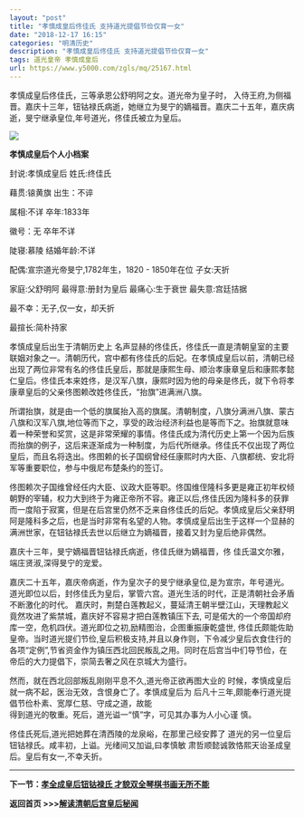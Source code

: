 ```yaml
---
layout: "post"
title: "孝慎成皇后佟佳氏 支持道光提倡节俭仅育一女"
date: "2018-12-17 16:15"
categories: "明清历史"
description: "孝慎成皇后佟佳氏 支持道光提倡节俭仅育一女"
tags: 道光皇帝 孝慎成皇后
url: https://www.y5000.com/zgls/mq/25167.html
---
```






孝慎成皇后佟佳氏，三等承恩公舒明阿之女。道光帝为皇子时，
入侍王府,为侧福晋。嘉庆十三年，钮钴禄氏病逝，她继立为旻宁的嫡福晋。嘉庆二十五年，嘉庆病逝，旻宁继承皇位,年号道光，佟佳氏被立为皇后。

![](https://img.y5000.com/uploads/allimg/170823/8-1FR31G055C2.jpg)

**孝慎成皇后个人小档案**

封说:孝慎成皇后 姓氏:终佳氏

藉贯:锿黄旗 出生：不谇

属相:不详 卒年:1833年

徽号：无 卒年不详

陡寝:慕陵 结婚年龄:不详

配偶:宣宗道光帝旻宁,1782年生，1820 - 1850年在位 子女:天折

家庭:父舒明阿 最得意:册封为皇后 最痛心:生于衰世 最失意:宫廷拮据

最不幸：无子,仅一女，却夭折

最揎长:简朴持家

孝慎成皇后出生于清朝历史上
名声显赫的佟佳氏，佟佳氏一直是清朝皇室的主要联姻对象之一。清朝历代，宫中都有佟佳氏的后妃。在孝慎成皇后以前，清朝已经出现了两位非常有名的佟佳氏皇后，那就是康熙生母、顺治孝康章皇后和康熙孝懿仁皇后。佟佳氏本来姓佟，是汉军八旗，康熙时因为他的母亲是佟氏，就下令将孝康章皇后的父亲佟图赖改姓佟佳氏，“抬旗”进满洲八旗。

所谓抬旗，就是由一个低的旗属抬入高的旗属。清朝制度，八旗分满洲八旗、蒙古八旗和汉军八旗,地位等而下之，享受的政治经济利益也是等而下之。抬旗就意味着一种荣誉和奖赏，这是非常荣耀的事情。佟佳氏成为清代历史上第一个因为后族而抬旗的例子，这后来逐渐成为一种制度，为后代所继承。佟佳氏不仅出现了两位皇后，而且名将迭出。佟图赖的长子国纲曾经任康熙时内大臣、八旗都统、安北将军等重要职位，参与中俄尼布楚条约的签订。

佟图赖次子国维曾经任内大臣、议政大臣等职。佟国维侄隆科多更是雍正初年权倾朝野的宰辅，权力大到终于为雍正帝所不容。雍正以后,佟佳氏因为隆科多的获罪而一度陷于寂寞，但是在后宫里仍然不乏来自佟佳氏的后妃。孝慎成皇后父亲舒明阿是隆科多之后，也是当时非常有名望的人物。孝慎成皇后出生于这样一个显赫的满洲世家，在钮钴禄氏去世以后继立为嫡福晋，接着又封为皇后绝非偶然。

嘉庆十三年，旻宁嫡福晋钮钴禄氏病逝，佟佳氏继为嫡福晋，佟 佳氏温文尔雅，端庄贤淑,深得旻宁的宠爱。

嘉庆二十五年，嘉庆帝病逝，作为皇次子的旻宁继承皇位,是为宣宗，年号道光。道光即位以后，封佟佳氏为皇后，掌管六宫。道光生活的时代，正是清朝社会矛盾不断激化的时代。
嘉庆时，荆楚白莲教起义，蔓延清王朝半壁江山，天理教起义竟然攻进了紫禁城，嘉庆好不容易才把白莲教镇压下去,
可是偌大的一个帝国却府库一空，危机四伏。道光即位之初,励精图治，企图重振康乾盛世,
佟佳氏颇能佐助皇帝。当时道光提们节俭,皇后积极支持,并且以身作则，下令减少皇后衣食住行的各项“定例”,节省资金作为镇压西北回民叛乱之用。同时在后宫当中们导节俭，在帝后的大力提倡下，崇简去奢之风在京城大为盛行。

然而，就在西北回部叛乱刚刚平息不久,道光帝正欲再图大业的 时候，孝慎成皇后就一病不起，医治无效，含恨身亡了。孝慎成皇后为
后凡十三年,颇能奉行道光提倡节俭朴素、宽厚仁慈、守成之道，故能  
得到道光的敬重。死后，道光谥一“慎”字，可见其办事为人小心谨 慎。

佟佳氏死后,道光把她葬在清西陵的龙泉峪，在那里己经安葬了 道光的另一位皇后钮钴禄氏。咸丰初，上谥。光绪间又加谥,曰孝慎敏
肃哲顺懿诚敦恪熙天诒圣成皇后。皇后有女一,不幸夭折。

* * *

**下一节：[孝全成皇后钮钴禄氏 才貌双全琴棋书画无所不能](https://www.y5000.com/zgls/mq/25176.html)**

**返回首页 >>>[解读清朝后宫皇后秘闻](https://www.y5000.com/zgls/mq/25183.html)**
